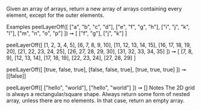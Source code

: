Given an array of arrays, return a new array of arrays containing every element, except for the outer elements.

Examples
peelLayerOff([
  ["a", "b", "c", "d"],
  ["e", "f", "g", "h"],
  ["i", "j", "k", "l"],
  ["m", "n", "o", "p"]
]) ➞ [
  ["f", "g"],
  ["j", "k"]
]

peelLayerOff([
  [1, 2, 3, 4, 5],
  [6, 7, 8, 9, 10],
  [11, 12, 13, 14, 15],
  [16, 17, 18, 19, 20],
  [21, 22, 23, 24, 25],
  [26, 27, 28, 29, 30],
  [31, 32, 33, 34, 35]
]) ➞ [
  [7, 8, 9],
  [12, 13, 14],
  [17, 18, 19],
  [22, 23, 24],
  [27, 28, 29]
]

peelLayerOff([
  [true, false, true],
  [false, false, true],
  [true, true, true]
]) ➞ [[false]]

peelLayerOff([
  ["hello", "world"],
  ["hello", "world"]
]) ➞ []
Notes
The 2D grid is always a rectangular/square shape.
Always return some form of nested array, unless there are no elements. In that case, return an empty array.